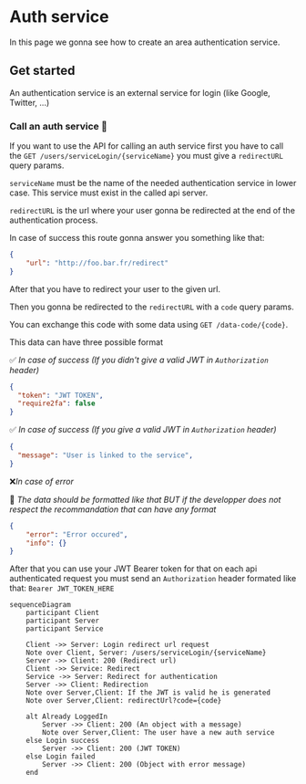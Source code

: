 # Auth service

In this page we gonna see how to create an area authentication service.

## Get started

An authentication service is an external service for login (like Google, Twitter, ...)

### Call an auth service 📲

If you want to use the API for calling an auth service first you have to call the `GET /users/serviceLogin/{serviceName}` you must give a `redirectURL` query params.

`serviceName` must be the name of the needed authentication service in lower case. This service must exist in the called api server.

`redirectURL` is the url where your user gonna be redirected at the end of the authentication process.

In case of success this route gonna answer you something like that:

```json
{
    "url": "http://foo.bar.fr/redirect"
}
```

After that you have to redirect your user to the given url.

Then you gonna be redirected to the `redirectURL` with a `code` query params.

You can exchange this code with some data using `GET /data-code/{code}`.

This data can have three possible format

✅ *In case of success (If you didn't give a valid JWT in `Authorization` header)*
```json
{
  "token": "JWT TOKEN",
  "require2fa": false
}
```
✅ *In case of success (If you give a valid JWT in `Authorization` header)*
```json
{
  "message": "User is linked to the service",
}
```


❌*In case of error*

🔺 *The data should be formatted like that BUT if the developper does not respect the recommandation that can have any format*
```json
{
    "error": "Error occured",
    "info": {}
}
```

After that you can use your JWT Bearer token for that on each api authenticated request you must send an `Authorization` header formated like that: `Bearer JWT_TOKEN_HERE`

```mermaid
sequenceDiagram
    participant Client
    participant Server
    participant Service

    Client ->> Server: Login redirect url request
    Note over Client, Server: /users/serviceLogin/{serviceName}
    Server ->> Client: 200 (Redirect url)
    Client ->> Service: Redirect
    Service ->> Server: Redirect for authentication
    Server ->> Client: Redirection
    Note over Server,Client: If the JWT is valid he is generated
    Note over Server,Client: redirectUrl?code={code}

    alt Already LoggedIn
        Server ->> Client: 200 (An object with a message)
        Note over Server,Client: The user have a new auth service
    else Login success
        Server ->> Client: 200 (JWT TOKEN)
    else Login failed
        Server ->> Client: 200 (Object with error message)
    end

```

